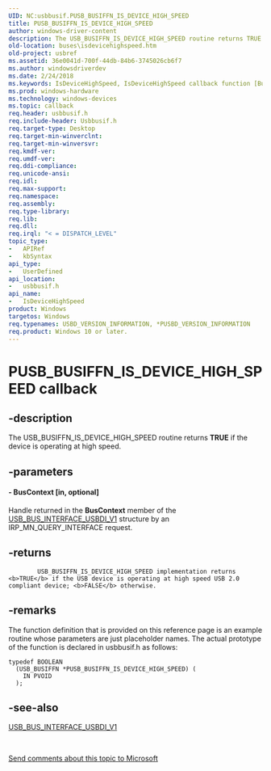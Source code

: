 ```yaml
---
UID: NC:usbbusif.PUSB_BUSIFFN_IS_DEVICE_HIGH_SPEED
title: PUSB_BUSIFFN_IS_DEVICE_HIGH_SPEED
author: windows-driver-content
description: The USB_BUSIFFN_IS_DEVICE_HIGH_SPEED routine returns TRUE if the device is operating at high speed.
old-location: buses\isdevicehighspeed.htm
old-project: usbref
ms.assetid: 36e0041d-700f-44db-84b6-3745026cb6f7
ms.author: windowsdriverdev
ms.date: 2/24/2018
ms.keywords: IsDeviceHighSpeed, IsDeviceHighSpeed callback function [Buses], PUSB_BUSIFFN_IS_DEVICE_HIGH_SPEED, USB_BUSIFFN_IS_DEVICE_HIGH_SPEED, buses.isdevicehighspeed, usbbusif/IsDeviceHighSpeed, usbinterKR_eaf122ed-eee1-4924-a186-b0474b8c9816.xml
ms.prod: windows-hardware
ms.technology: windows-devices
ms.topic: callback
req.header: usbbusif.h
req.include-header: Usbbusif.h
req.target-type: Desktop
req.target-min-winverclnt: 
req.target-min-winversvr: 
req.kmdf-ver: 
req.umdf-ver: 
req.ddi-compliance: 
req.unicode-ansi: 
req.idl: 
req.max-support: 
req.namespace: 
req.assembly: 
req.type-library: 
req.lib: 
req.dll: 
req.irql: "< = DISPATCH_LEVEL"
topic_type:
-	APIRef
-	kbSyntax
api_type:
-	UserDefined
api_location:
-	usbbusif.h
api_name:
-	IsDeviceHighSpeed
product: Windows
targetos: Windows
req.typenames: USBD_VERSION_INFORMATION, *PUSBD_VERSION_INFORMATION
req.product: Windows 10 or later.
---
```


# PUSB_BUSIFFN_IS_DEVICE_HIGH_SPEED callback


## -description


The USB_BUSIFFN_IS_DEVICE_HIGH_SPEED routine returns <b>TRUE</b> if the device  is operating at high speed. 


## -parameters












#### - BusContext [in, optional]

Handle returned in the <b>BusContext</b> member of the <a href="https://msdn.microsoft.com/library/windows/hardware/ff539213">USB_BUS_INTERFACE_USBDI_V1</a> structure by an IRP_MN_QUERY_INTERFACE request. 


## -returns




            USB_BUSIFFN_IS_DEVICE_HIGH_SPEED implementation returns <b>TRUE</b> if the USB device is operating at high speed USB 2.0 compliant device; <b>FALSE</b> otherwise.  




## -remarks



The function definition that is provided on this reference page is an example routine whose parameters are just placeholder names. The actual prototype of the function is declared in usbbusif.h as follows:

<pre class="syntax" xml:space="preserve"><code>typedef BOOLEAN
  (USB_BUSIFFN *PUSB_BUSIFFN_IS_DEVICE_HIGH_SPEED) (
    IN PVOID
  );</code></pre>



## -see-also




<a href="https://msdn.microsoft.com/library/windows/hardware/ff539213">USB_BUS_INTERFACE_USBDI_V1</a>
 

 

<a href="mailto:wsddocfb@microsoft.com?subject=Documentation%20feedback [usbref\buses]:%20USB_BUSIFFN_IS_DEVICE_HIGH_SPEED callback function%20 RELEASE:%20(2/24/2018)&amp;body=%0A%0APRIVACY STATEMENT%0A%0AWe use your feedback to improve the documentation. We don't use your email address for any other purpose, and we'll remove your email address from our system after the issue that you're reporting is fixed. While we're working to fix this issue, we might send you an email message to ask for more info. Later, we might also send you an email message to let you know that we've addressed your feedback.%0A%0AFor more info about Microsoft's privacy policy, see http://privacy.microsoft.com/en-us/default.aspx." title="Send comments about this topic to Microsoft">Send comments about this topic to Microsoft</a>

